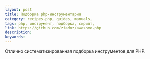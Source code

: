 ```yaml
---
layout: post
title: Подборка php-инструментария
category: recipes-php, guides, manuals, 
tags: php, инструмент, подборка, скрипт, 
link: https://github.com/ziadoz/awesome-php
description: 
keywords: 
---
```


<p>Отлично систематизированная подборка инструментов для PHP.</p>
